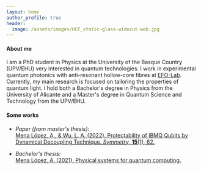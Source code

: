 ```yaml
---
layout: home
author_profile: true
header:
  image: /assets/images/HCF_static-glass-widecut-web.jpg
---
```

<!-- 
header:
  image: /assets/images/voronoi-rndm-1-thin.svg
  caption: "Image made with [Matplotlib](https://matplotlib.org/)"
-->

#### About me
I am a PhD student in Physics at the University of the Basque Country (UPV/EHU) very interested in quantum technologies. I work in experimental quantum photonics with anti-resonant hollow-core fibres at [EFO-Lab](https://efo-lab.com/). Currently, my main research is focused on tailoring the properties of quantum light. I hold both a Bachelor's degree in Physics from the University of Alicante and a Master's degree in Quantum Science and Technology from the UPV/EHU.

#### Some works
- *Paper (from master's thesis)*:</br>
[Mena López, A., & Wu, L. A. (2022). Protectability of IBMQ Qubits by Dynamical Decoupling Technique. *Symmetry*, **15**(1), 62.](https://doi.org/10.3390/sym15010062)

- *Bachelor's thesis*:</br>
[Mena López, A. (2021). Physical systems for quantum computing.](http://hdl.handle.net/10045/115887)


